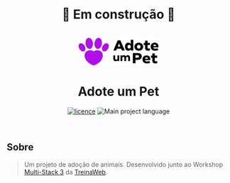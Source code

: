<div align="center">
  <h1>🚧 Em construção 🚧</h1>
</div>
<br/>
<div align="center">
  <img width="180" src="Front-end/public/imagens/logo.svg" alt="Logo">
  <h1>Adote um Pet</h1>
</div>
<p align="center">
  <a href="/LICENCE"><img src="https://img.shields.io/github/license/ShadowsS01/Adopt-a-Pet?color=%23AE0FEA" alt="licence"></a>
  <img src="https://img.shields.io/github/languages/top/ShadowsS01/Adopt-a-Pet?color=%23AE0FEA" alt="Main project language">
</p>
<br/>

## Sobre

> Um projeto de adoção de animais. Desenvolvido junto ao Workshop [Multi-Stack 3](https://lp.treinaweb.com.br/multi-stack/aula1) da [TreinaWeb](https://www.treinaweb.com.br/).
> 
